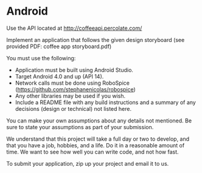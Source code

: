 Android
========
Use the API located at <http://coffeeapi.percolate.com/>

Implement an application that follows the given design storyboard (see provided PDF: coffee app storyboard.pdf)

You must use the following:

 * Application must be built using Android Studio.
 * Target Android 4.0 and up (API 14).
 * Network calls must be done using RoboSpice (https://github.com/stephanenicolas/robospice)
 * Any other libraries may be used if you wish.
 * Include a README file with any build instructions and a summary of any decisions (design or technical) not listed here.

You can make your own assumptions about any details not mentioned.  Be sure to state your assumptions as part of your submission.

We understand that this project will take a full day or two to develop, and that you have a job, hobbies, and a life. Do it in a reasonable amount of time. We want to see how well you can write code, and not how fast.

To submit your application, zip up your project and email it to us.
